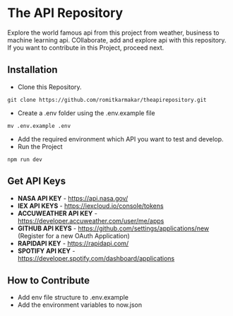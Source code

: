 # The API Repository
Explore the world famous api from this project from weather, business to machine learning api. COllaborate, add and explore api with this repository. If you want to contribute in this Project, proceed next.

## Installation
- Clone this Repository.
```
git clone https://github.com/romitkarmakar/theapirepository.git
```
- Create a .env folder using the .env.example file
```
mv .env.example .env
```
- Add the required environment which API you want to test and develop.
- Run the Project
```
npm run dev
```

## Get API Keys
- **NASA API KEY** - https://api.nasa.gov/
- **IEX API KEYS** - https://iexcloud.io/console/tokens
- **ACCUWEATHER API KEY** - https://developer.accuweather.com/user/me/apps
- **GITHUB API KEYS** - https://github.com/settings/applications/new (Register for a new OAuth Application)
- **RAPIDAPI KEY** - https://rapidapi.com/
- **SPOTIFY API KEY** - https://developer.spotify.com/dashboard/applications

## How to Contribute
- Add env file structure to .env.example
- Add the environment variables to now.json